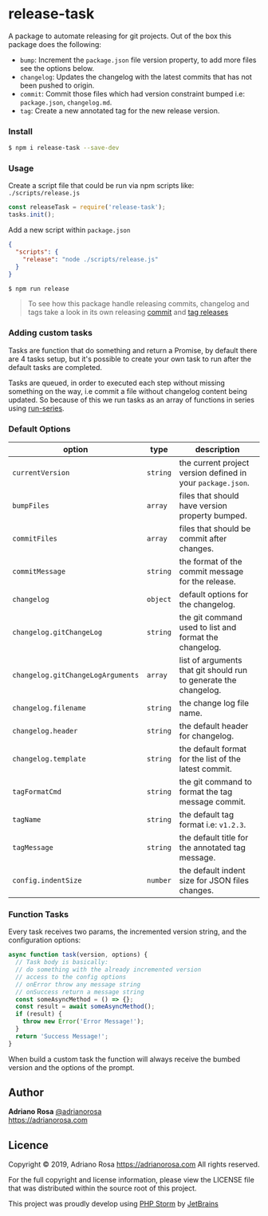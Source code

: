 # release-task

A package to automate releasing for git projects. Out of the box this package does the following:

- `bump`: Increment the `package.json` file version property, to add more files see the options below.
- `changelog`: Updates the changelog with the latest commits that has not been pushed to origin.
- `commit`: Commit those files which had version constraint bumped i.e: `package.json`, `changelog.md`.
- `tag`: Create a new annotated tag for the new release version.

### Install

```bash
$ npm i release-task --save-dev
```

### Usage

Create a script file that could be run via npm scripts like:
`./scripts/release.js`

```js
const releaseTask = require('release-task');
tasks.init();
```

Add a new script within `package.json`

```json
{
  "scripts": {
    "release": "node ./scripts/release.js"
  }
}
```

```bash
$ npm run release
```

> To see how this package handle releasing commits, changelog and tags take a look
> in its own releasing [commit](https://github.com/adrianorsouza/release-task/commit/bdc0f4ae)
> and [tag releases](https://github.com/adrianorsouza/release-task/releases/tag/v1.0.0)

### Adding custom tasks

Tasks are function that do something and return a Promise, by default there are 4 tasks setup, but it's
possible to create your own task to run after the default tasks are completed.

Tasks are queued, in order to executed each step without missing something on the way,
i.e commit a file without changelog content being updated. So because of this we run
tasks as an array of functions in series using [run-series](https://github.com/feross/run-series).

### Default Options

| option                            | type     | description                                                      |
| --------------------------------- | -------- | ---------------------------------------------------------------- |
| `currentVersion`                  | `string` | the current project version defined in your `package.json`.      |
| `bumpFiles`                       | `array`  | files that should have version property bumped.                  |
| `commitFiles`                     | `array`  | files that should be commit after changes.                       |
| `commitMessage`                   | `string` | the format of the commit message for the release.                |
| `changelog`                       | `object` | default options for the changelog.                               |
| `changelog.gitChangeLog`          | `string` | the git command used to list and format the changelog.           |
| `changelog.gitChangeLogArguments` | `array`  | list of arguments that git should run to generate the changelog. |
| `changelog.filename`              | `string` | the change log file name.                                        |
| `changelog.header`                | `string` | the default header for changelog.                                |
| `changelog.template`              | `string` | the default format for the list of the latest commit.            |
| `tagFormatCmd`                    | `string` | the git command to format the tag message commit.                |
| `tagName`                         | `string` | the default tag format i.e: `v1.2.3`.                            |
| `tagMessage`                      | `string` | the default title for the annotated tag message.                 |
| `config.indentSize`               | `number` | the default indent size for JSON files changes.                  |

### Function Tasks

Every task receives two params, the incremented version string, and the configuration options:

```js
async function task(version, options) {
  // Task body is basically:
  // do something with the already incremented version
  // access to the config options
  // onError throw any message string
  // onSuccess return a message string
  const someAsyncMethod = () => {};
  const result = await someAsyncMethod();
  if (result) {
    throw new Error('Error Message!');
  }
  return 'Success Message!';
}
```

When build a custom task the function will always receive the bumbed version and the options of the prompt.

## Author

**Adriano Rosa** [@adrianorosa](https://twitter.com/adrianorosa)  
https://adrianorosa.com

## Licence

Copyright © 2019, Adriano Rosa <https://adrianorosa.com>
All rights reserved.

For the full copyright and license information, please view the LICENSE
file that was distributed within the source root of this project.

This project was proudly develop using [PHP Storm](https://www.jetbrains.com/phpstorm/) by [JetBrains](https://www.jetbrains.com/)
